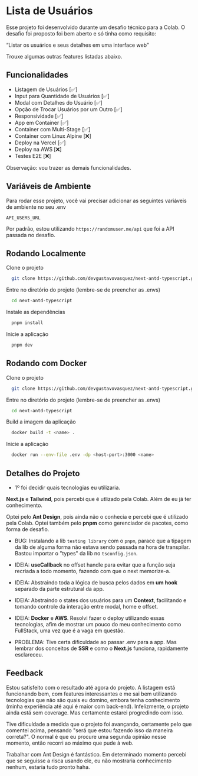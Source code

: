 # Lista de Usuários

Esse projeto foi desenvolvido durante um desafio técnico para a Colab. O desafio foi proposto foi bem aberto e só tinha como requisito:

“Listar os usuários e seus detalhes em uma interface web”

Trouxe algumas outras features listadas abaixo.

## Funcionalidades

- Listagem de Usuários [✅]
- Input para Quantidade de Usuários [✅]
- Modal com Detalhes do Usuário [✅]
- Opção de Trocar Usuários por um Outro [✅]
- Responsividade [✅]
- App em Container [✅]
- Container com Multi-Stage [✅]
- Container com Linux Alpine [❌]
- Deploy na Vercel [✅]
- Deploy na AWS [❌]
- Testes E2E [❌]

Observação: vou trazer as demais funcionalidades.

## Variáveis de Ambiente

Para rodar esse projeto, você vai precisar adicionar as seguintes variáveis de ambiente no seu .env

`API_USERS_URL`

Por padrão, estou utilizando `https://randomuser.me/api` que foi a API passada no desafio.

## Rodando Localmente

Clone o projeto

```bash
  git clone https://github.com/devgustavovasquez/next-antd-typescript.git
```

Entre no diretório do projeto (lembre-se de preencher as .envs)

```bash
  cd next-antd-typescript
```

Instale as dependências

```bash
  pnpm install
```

Inicie a aplicação

```bash
  pnpm dev
```

## Rodando com Docker

Clone o projeto

```bash
  git clone https://github.com/devgustavovasquez/next-antd-typescript.git
```

Entre no diretório do projeto (lembre-se de preencher as .envs)

```bash
  cd next-antd-typescript
```

Build a imagem da aplicação

```bash
  docker build -t <name> .
```

Inicie a aplicação

```bash
  docker run --env-file .env -dp <host-port>:3000 <name>
```

## Detalhes do Projeto

- 1º foi decidir quais tecnologias eu utilizaria.

**Next.js** e **Tailwind**, pois percebi que é utlizado pela Colab. Além de eu já ter conhecimento.

Optei pelo **Ant Design**, pois ainda não o conhecia e percebi que é utilizado pela Colab. Optei também pelo **pnpm** como gerenciador de pacotes, como forma de desafio.

- BUG: Instalando a lib `testing library` com o `pnpm`, parace que a tipagem da lib de alguma forma não estava sendo passada na hora de transpilar. Bastou importar o "types" da lib no `tsconfig.json`.

- IDEIA: **useCallback** no offset handle para evitar que a função seja recriada a todo momento, fazendo com que o next memorize-a.

- IDEIA: Abstraindo toda a lógica de busca pelos dados em **um hook** separado da parte estrutural da app.

- IDEIA: Abstraindo o states dos usuários para um **Context**, facilitando e tomando controle da interação entre modal, home e offset.

- IDEIA: **Docker** e **AWS**. Resolvi fazer o deploy utilizando essas tecnologias, afim de mostrar um pouco do meu conhecimento como FullStack, uma vez que é a vaga em questão.

- PROBLEMA: Tive certa dificuldade ao passar .env para a app. Mas lembrar dos conceitos de **SSR** e como o **Next.js** funciona, rapidamente esclareceu.

## Feedback

Estou satisfeito com o resultado até agora do projeto. A listagem está funcionando bem, com features interessantes e me sai bem utilizando tecnologias que não são quais eu domino, embora tenha conhecimento (minha experiência até aqui é maior com back-end). Infelizmente, o projeto ainda está sem coverage. Mas certamente estarei progredindo com isso.

Tive dificuldade a medida que o projeto foi avançando, certamente pelo que comentei acima, pensando "será que estou fazendo isso da maneira correta?". O normal é que eu procure uma segunda opinião nesse momento, então recorri ao máximo que pude à web.

Trabalhar com Ant Design é fantástico. Em determinado momento percebi que se seguisse a risca usando ele, eu não mostraria conhecimento nenhum, estaria tudo pronto haha.
